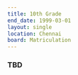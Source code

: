```yaml
---
title: 10th Grade
end_date: 1999-03-01
layout: single
location: Chennai
board: Matriculation
---
```


### TBD